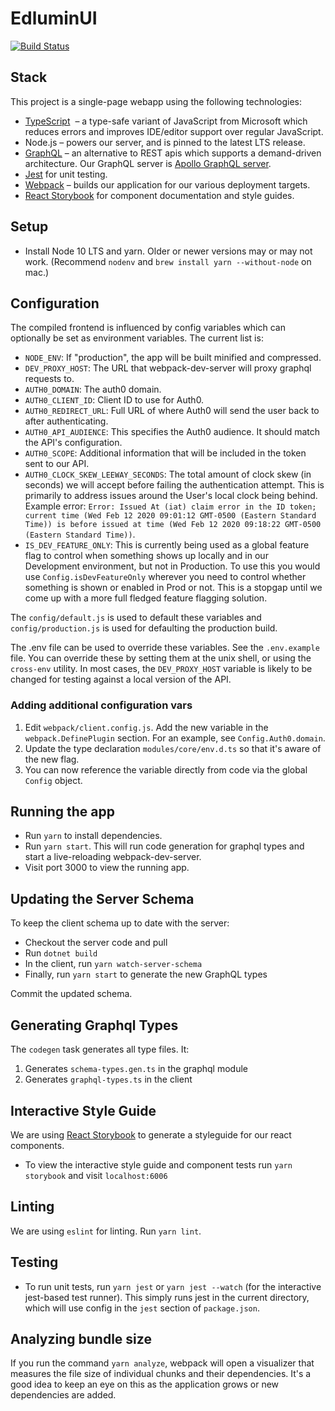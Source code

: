 # EdluminUI

[![Build Status](https://dev.azure.com/hcmventure/hcmventure/_apis/build/status/RedRoverK12.EdluminUI?branchName=master)](https://dev.azure.com/hcmventure/hcmventure/_build/latest?definitionId=3&branchName=master)

## Stack

This project is a single-page webapp using the following technologies:

- [TypeScript](https://www.typescriptlang.org)  – a type-safe variant of JavaScript from Microsoft which reduces errors and improves IDE/editor support over regular JavaScript.
- Node.js – powers our server, and is pinned to the latest LTS release.
- [GraphQL](http://graphql.org) – an alternative to REST apis which supports a demand-driven architecture. Our GraphQL server is [Apollo GraphQL server](http://dev.apollodata.com/tools/graphql-server/).
- [Jest](http://facebook.github.io/jest/#use) for unit testing.
- [Webpack](https://webpack.github.io) – builds our application for our various deployment targets.
- [React Storybook](https://storybook.js.org/) for component documentation and style guides.

## Setup

- Install Node 10 LTS and yarn. Older or newer versions may or may not work. (Recommend `nodenv` and `brew install yarn --without-node` on mac.)

## Configuration

The compiled frontend is influenced by config variables which can optionally be set as environment variables. The current list is:

- `NODE_ENV`: If "production", the app will be built minified and compressed.
- `DEV_PROXY_HOST`: The URL that webpack-dev-server will proxy graphql requests to.
- `AUTH0_DOMAIN`: The auth0 domain.
- `AUTH0_CLIENT_ID`: Client ID to use for Auth0.
- `AUTH0_REDIRECT_URL`: Full URL of where Auth0 will send the user back to after authenticating.
- `AUTH0_API_AUDIENCE`: This specifies the Auth0 audience. It should match the API's configuration.
- `AUTH0_SCOPE`: Additional information that will be included in the token sent to our API.
- `AUTH0_CLOCK_SKEW_LEEWAY_SECONDS`: The total amount of clock skew (in seconds) we will accept before failing the authentication attempt. This is primarily to address issues around the User's local clock being behind. Example error: `Error: Issued At (iat) claim error in the ID token; current time (Wed Feb 12 2020 09:01:12 GMT-0500 (Eastern Standard Time)) is before issued at time (Wed Feb 12 2020 09:18:22 GMT-0500 (Eastern Standard Time))`.
- `IS_DEV_FEATURE_ONLY`: This is currently being used as a global feature flag to control when something shows up locally and in our Development environment, but not in Production. To use this you would use `Config.isDevFeatureOnly` wherever you need to control whether something is shown or enabled in Prod or not. This is a stopgap until we come up with a more full fledged feature flagging solution.

The `config/default.js` is used to default these variables and `config/production.js` is used for defaulting the production build.

The .env file can be used to override these variables. See the `.env.example` file. You can override these by setting
them at the unix shell, or using the `cross-env` utility. In most cases, the `DEV_PROXY_HOST` variable is likely to be changed for testing against a local version of the API.

### Adding additional configuration vars

1. Edit `webpack/client.config.js`. Add the new variable in the `webpack.DefinePlugin` section.
   For an example, see `Config.Auth0.domain`.
2. Update the type declaration `modules/core/env.d.ts` so that it's aware of the new flag.
3. You can now reference the variable directly from code via the global `Config` object.

## Running the app

- Run `yarn` to install dependencies.
- Run `yarn start`. This will run code generation for graphql types and start a live-reloading
  webpack-dev-server.
- Visit port 3000 to view the running app.

## Updating the Server Schema

To keep the client schema up to date with the server:

- Checkout the server code and pull
- Run `dotnet build`
- In the client, run `yarn watch-server-schema`
- Finally, run `yarn start` to generate the new GraphQL types

Commit the updated schema.

## Generating Graphql Types

The `codegen` task generates all type files. It:

1.  Generates `schema-types.gen.ts` in the graphql module
2.  Generates `graphql-types.ts` in the client

## Interactive Style Guide

We are using [React Storybook](https://storybook.js.org/) to generate a styleguide for our react components.

- To view the interactive style guide and component tests run `yarn storybook` and visit `localhost:6006`

## Linting

We are using `eslint` for linting. Run `yarn lint`.

## Testing

- To run unit tests, run `yarn jest` or `yarn jest --watch` (for the interactive jest-based test runner). This simply runs jest in the current directory, which will use config in the `jest` section of `package.json`.

## Analyzing bundle size

If you run the command `yarn analyze`, webpack will open a visualizer that measures the file size of individual
chunks and their dependencies. It's a good idea to keep an eye on this as the application grows or new dependencies
are added.
